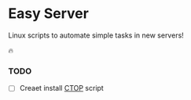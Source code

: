 # Easy Server

Linux scripts to automate simple tasks in new servers!

:fire:


### TODO

- [ ] Creaet install [CTOP](https://github.com/bcicen/ctop) script
